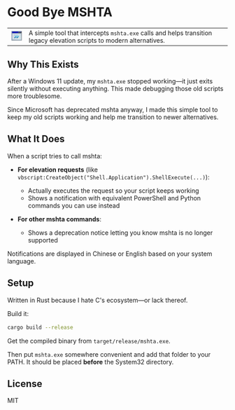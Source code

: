 # Good Bye MSHTA

<table>
<tr>
<td><img src="good-bye-mshta.png" alt="Good Bye MSHTA Logo" width="50"/></td>
<td>A simple tool that intercepts <code>mshta.exe</code> calls and helps transition legacy elevation scripts to modern alternatives.</td>
</tr>
</table>

## Why This Exists

After a Windows 11 update, my `mshta.exe` stopped working—it just exits silently without executing anything. This made debugging those old scripts more troublesome.

Since Microsoft has deprecated mshta anyway, I made this simple tool to keep my old scripts working and help me transition to newer alternatives.

## What It Does

When a script tries to call mshta:

- **For elevation requests** (like `vbscript:CreateObject("Shell.Application").ShellExecute(...)`):
  - Actually executes the request so your script keeps working
  - Shows a notification with equivalent PowerShell and Python commands you can use instead

- **For other mshta commands**:
  - Shows a deprecation notice letting you know mshta is no longer supported

Notifications are displayed in Chinese or English based on your system language.

## Setup

Written in Rust because I hate C's ecosystem—or lack thereof.

Build it:
```bash
cargo build --release
```

Get the compiled binary from `target/release/mshta.exe`.

Then put `mshta.exe` somewhere convenient and add that folder to your PATH. It should be placed **before** the System32 directory.

## License

MIT
